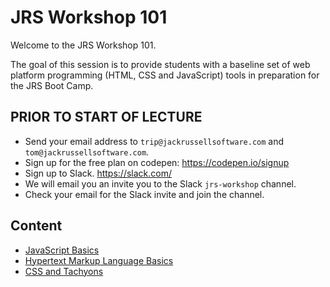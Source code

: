 # JRS Workshop 101

Welcome to the JRS Workshop 101.

The goal of this session is to provide students with a baseline set of web platform programming (HTML, CSS and JavaScript) tools in preparation for the JRS Boot Camp.  

## PRIOR TO START OF LECTURE

- Send your email address to `trip@jackrussellsoftware.com` and `tom@jackrussellsoftware.com`.
- Sign up for the free plan on codepen: https://codepen.io/signup
- Sign up to Slack.  https://slack.com/
- We will email you an invite you to the Slack `jrs-workshop` channel.  
- Check your email for the Slack invite and join the channel.

## Content

- [JavaScript Basics](/js-intro)
- [Hypertext Markup Language Basics](/html)
- [CSS and Tachyons](/css-and-tachyons)
